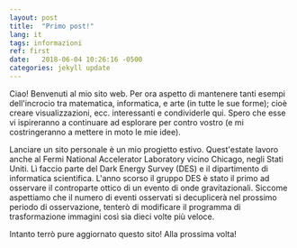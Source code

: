 ```yaml
---
layout: post
title:  "Primo post!"
lang: it
tags: informazioni
ref: first
date:   2018-06-04 10:26:16 -0500
categories: jekyll update
---
```

Ciao! Benvenuti al mio sito web. Per ora aspetto di mantenere tanti esempi dell'incrocio tra matematica, informatica, e arte (in tutte le sue forme); cioè creare visualizzazioni, ecc. interessanti e condividerle qui. Spero che esse vi ispireranno a continuare ad esplorare per contro vostro (e mi costringeranno a mettere in moto le mie idee).

Lanciare un sito personale è un mio progietto estivo. Quest'estate lavoro anche al Fermi National Accelerator Laboratory vicino Chicago, negli Stati Uniti. Lì faccio parte del Dark Energy Survey (DES) e il dipartimento di informatica scientifica. L'anno scorso il gruppo DES è stato il primo ad osservare il controparte ottico di un evento di onde gravitazionali. Siccome aspettiamo che il numero di eventi osservati si decuplicerà nel prossimo periodo di osservazione, tenterò di modificare il programma di trasformazione immagini così sia dieci volte più veloce.

Intanto terrò pure aggiornato questo sito! Alla prossima volta!
